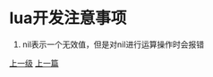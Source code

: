 # lua开发注意事项
1. nil表示一个无效值，但是对nil进行运算操作时会报错












































[上一级](base.md)
[上一篇](lua_CartesianProduct.md)
